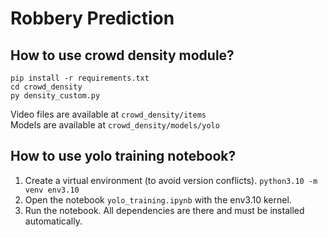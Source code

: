 # Robbery Prediction

## How to use crowd density module?

```pip install -r requirements.txt```  
```cd crowd_density```  
```py density_custom.py```  

Video files are available at ```crowd_density/items```  
Models are available at ```crowd_density/models/yolo```  

## How to use yolo training notebook?

1. Create a virtual environment (to avoid version conflicts).
```python3.10 -m venv env3.10```
2. Open the notebook ```yolo_training.ipynb``` with the env3.10 kernel.
3. Run the notebook. All dependencies are there and must be installed automatically.
